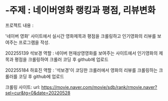 # -주제 : 네이버영화 랭킹과 평점, 리뷰변화 



프로젝트 내용 :

'네이버 영화' 사이트에서 실시간 영화제목과 평점을 크롤링하고 인기영화의 리뷰를 보여주는 프로그램을 작성.

202255139 석보경 역할 : 네이버 현재상영영화를 보여주는 사이트에서 인기영화의 제목과 평점을 크롤링하여 크롤러 코딩 후 github에 업로드

202255184 하효진 역할 : '석보경'이 코딩한 크롤러에서 영화의 리뷰를 크롤링하는 크롤러를 코딩 후 github에 업로드

크롤링 사이트:  url: https://movie.naver.com/movie/sdb/rank/rmovie.naver?sel=cur&tg=0&date=20220528

